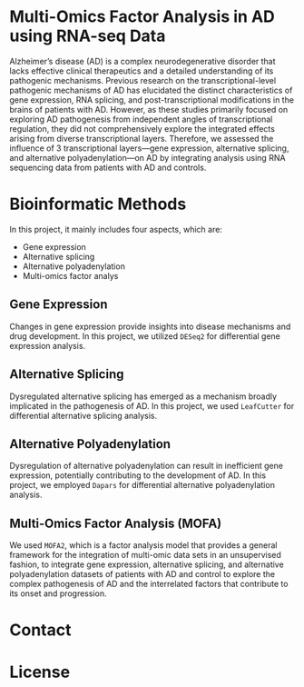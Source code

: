 # Multi-Omics Factor Analysis in AD using RNA-seq Data
Alzheimer’s disease (AD) is a complex neurodegenerative disorder that lacks effective clinical therapeutics and a detailed understanding of its pathogenic mechanisms. Previous research on the transcriptional-level pathogenic mechanisms of AD has elucidated the distinct characteristics of gene expression, RNA splicing, and post-transcriptional modifications in the brains of patients with AD. However, as these studies primarily focused on exploring AD pathogenesis from independent angles of transcriptional regulation, they did not comprehensively explore the integrated effects arising from diverse transcriptional layers. Therefore, we assessed the influence of 3 transcriptional layers—gene expression, alternative splicing, and alternative polyadenylation—on AD by integrating analysis using RNA sequencing data from patients with AD and controls. 
# Bioinformatic Methods
In this project, it mainly includes four aspects, which are:
* Gene expression
* Alternative splicing
* Alternative polyadenylation
* Multi-omics factor analys
## Gene Expression
Changes in gene expression provide insights into disease mechanisms and drug development. In this project, we utilized `DESeq2` for differential gene expression analysis.
## Alternative Splicing
Dysregulated alternative splicing has emerged as a mechanism broadly implicated in the pathogenesis of AD. In this project, we used `LeafCutter` for differential alternative splicing analysis.
## Alternative Polyadenylation
Dysregulation of alternative polyadenylation can result in inefficient gene expression, potentially contributing to the development of AD. In this project, we employed `Dapars` for differential alternative polyadenylation analysis.
## Multi-Omics Factor Analysis (MOFA)
We used `MOFA2`, which is a factor analysis model that provides a general framework for the integration of multi-omic data sets in an unsupervised fashion, to integrate gene expression, alternative splicing, and alternative polyadenylation datasets of patients with AD and control to explore the complex pathogenesis of AD and the interrelated factors that contribute to its onset and progression.
# Contact

# License

